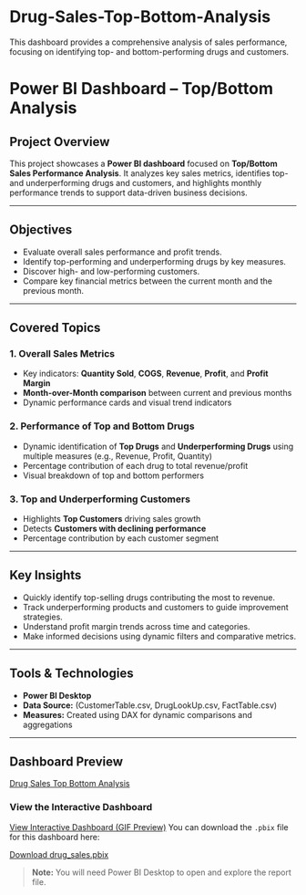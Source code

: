 # Drug-Sales-Top-Bottom-Analysis
This dashboard provides a comprehensive analysis of sales performance, focusing on identifying top- and bottom-performing drugs and customers.

# Power BI Dashboard – Top/Bottom Analysis

## Project Overview
This project showcases a **Power BI dashboard** focused on **Top/Bottom Sales Performance Analysis**. It analyzes key sales metrics, identifies top- and underperforming drugs and customers, and highlights monthly performance trends to support data-driven business decisions.

---

## Objectives
- Evaluate overall sales performance and profit trends.
- Identify top-performing and underperforming drugs by key measures.
- Discover high- and low-performing customers.
- Compare key financial metrics between the current month and the previous month.

---

## Covered Topics

### **1. Overall Sales Metrics**
- Key indicators: **Quantity Sold**, **COGS**, **Revenue**, **Profit**, and **Profit Margin**
- **Month-over-Month comparison** between current and previous months
- Dynamic performance cards and visual trend indicators

### **2. Performance of Top and Bottom Drugs**
- Dynamic identification of **Top Drugs** and **Underperforming Drugs** using multiple measures (e.g., Revenue, Profit, Quantity)
- Percentage contribution of each drug to total revenue/profit
- Visual breakdown of top and bottom performers

### **3. Top and Underperforming Customers**
- Highlights **Top Customers** driving sales growth
- Detects **Customers with declining performance**
- Percentage contribution by each customer segment

---

## Key Insights
- Quickly identify top-selling drugs contributing the most to revenue.
- Track underperforming products and customers to guide improvement strategies.
- Understand profit margin trends across time and categories.
- Make informed decisions using dynamic filters and comparative metrics.

---

## Tools & Technologies
- **Power BI Desktop**
- **Data Source:** (CustomerTable.csv, DrugLookUp.csv, FactTable.csv)
- **Measures:** Created using DAX for dynamic comparisons and aggregations

---

## Dashboard Preview
[Drug Sales Top Bottom Analysis](Open%20Drug%20Sales%TopBottom%20Analysis.png)

### View the Interactive Dashboard
[View Interactive Dashboard (GIF Preview)](Drug%20Sales%20-%TopBottom%20Analysis.gif)
You can download the `.pbix` file for this dashboard here:

[Download drug_sales.pbix](https://github.com/minolirm/Drug-Sales---Top-Bottom-Analysis/blob/main/drug%20sales.pbix)

> **Note:** You will need Power BI Desktop to open and explore the report file.

